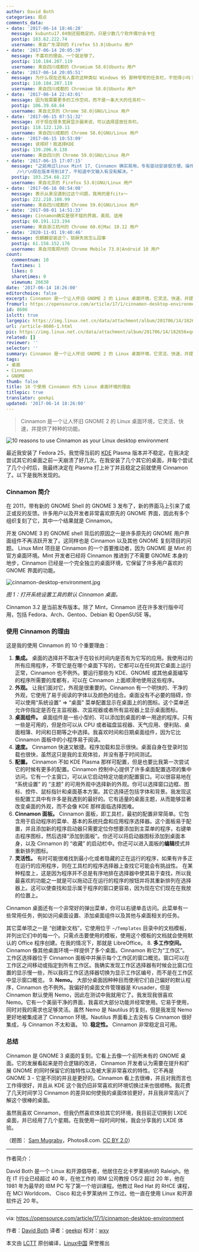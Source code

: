 ```yaml
---
author: David Both
categories: 观点
comments_data:
- date: '2017-06-14 18:46:28'
  message: kubuntu17.04倒还挺稳定的，只是少数几个软件偶尔会卡住
  postip: 183.62.222.74
  username: 来自广东深圳的 Firefox 53.0|Ubuntu 用户
- date: '2017-06-14 20:05:39'
  message: 不喜欢的理由，一个就足够了。
  postip: 110.184.207.119
  username: 来自四川成都的 Chromium 58.0|Ubuntu 用户
- date: '2017-06-14 20:05:51'
  message: 为什么现在还有人喜欢这种类似 Windows 95 那种窄窄的任务栏，不觉得小吗？
  postip: 110.184.207.119
  username: 来自四川成都的 Chromium 58.0|Ubuntu 用户
- date: '2017-06-14 22:43:01'
  message: 因为我需要更多的工作空间，而不是一条大大的任务栏～
  postip: 106.39.68.64
  username: 来自北京的 Chrome 58.0|GNU/Linux 用户
- date: '2017-06-15 07:51:32'
  message: 对于现在很多宽屏显示器来说，可以选择竖放任务栏。
  postip: 118.122.120.11
  username: 来自四川成都的 Chrome 58.0|GNU/Linux 用户
- date: '2017-06-15 10:53:09'
  message: 说得好！我选择KDE
  postip: 139.206.0.138
  username: 来自四川的 Chrome 59.0|GNU/Linux 用户
- date: '2017-06-15 17:07:15'
  message: "之前用过linux Mint 17, Cinnamon 确实易用，专有驱动安装很方便。操作跟 Windows 很接近。<br />\r\n但是有个问题就是中文输入法一直没有解决好，最后就放弃了。<br
    />\r\n现在版本号到18了，不知道中文输入有没有解决。"
  postip: 103.254.68.227
  username: 来自北京的 Firefox 53.0|GNU/Linux 用户
- date: '2017-06-16 08:54:08'
  message: 表示从来没遇到过这个问题，我用的是fcitx～
  postip: 222.210.108.99
  username: 来自四川成都的 Chrome 59.0|GNU/Linux 用户
- date: '2017-08-01 14:51:33'
  message: Cinnamon确实是很不错的界面，美观、适用
  postip: 60.191.123.194
  username: 来自浙江杭州的 Chrome 60.0|Mac 10.12 用户
- date: '2020-11-01 19:40:46'
  message: 优麒麟安装这个，锁屏失效怎么回事
  postip: 61.158.152.176
  username: 来自河南郑州的 Chrome Mobile 73.0|Android 10 用户
count:
  commentnum: 10
  favtimes: 1
  likes: 0
  sharetimes: 0
  viewnum: 26638
date: '2017-06-14 18:26:00'
editorchoice: false
excerpt: Cinnamon 是一个让人怀旧 GNOME 2 的 Linux 桌面环境，它灵活、快速，并提供了种种的功能。
fromurl: https://opensource.com/article/17/1/cinnamon-desktop-environment
id: 8606
islctt: true
largepic: https://img.linux.net.cn/data/attachment/album/201706/14/182656xqq6lxvgrp6nql5n.jpg
url: /article-8606-1.html
pic: https://img.linux.net.cn/data/attachment/album/201706/14/182656xqq6lxvgrp6nql5n.jpg.thumb.jpg
related: []
reviewer: ''
selector: ''
summary: Cinnamon 是一个让人怀旧 GNOME 2 的 Linux 桌面环境，它灵活、快速，并提供了种种的功能。
tags:
- 桌面
- Cinnamon
- GNOME
thumb: false
title: 10 个使用 Cinnamon 作为 Linux 桌面环境的理由
titlepic: true
translator: geekpi
updated: '2017-06-14 18:26:00'
---
```



> 
> Cinnamon 是一个让人怀旧 GNOME 2 的 Linux 桌面环境，它灵活、快速，并提供了种种的功能。
> 
> 
> 


![10 reasons to use Cinnamon as your Linux desktop environment](https://img.linux.net.cn/data/attachment/album/201706/14/182656xqq6lxvgrp6nql5n.jpg "10 reasons to use Cinnamon as your Linux desktop environment")


最近我安装了 Fedora 25，我觉得当前的 [KDE](https://opensource.com/life/15/4/9-reasons-to-use-kde) Plasma 版本并不稳定。在我决定尝试其它的桌面之前一天崩溃了好几次。在我安装了几个其它的桌面，并每个尝试了几个小时后，我最终决定在 Plasma 打上补丁并且稳定之前就使用 Cinnamon 了。以下是我所发现的。


### Cinnamon 简介


在 2011，带有新的 GNOME Shell 的 GNOME 3 发布了，新的界面马上引来了或正或反的反馈。许多用户以及开发者非常喜欢原先的 GNOME 界面，因此有多个组织复刻了它，其中一个结果就是 Cinnamon。


开发 GNOME 3 的 GNOME shell 背后的原因之一是许多原先的 GNOME 用户界面组件不再活跃开发了。这同样也是 Cinnamon 以及其他 GNOME 复刻项目的问题。 Linux Mint 项目是 Cinnamon 的一个首要推动者，因为 GNOME 是 Mint 的官方桌面环境。Mint 开发者已经将 Cinnamon 推进到了不需要 GNOME 本身的地步，Cinnamon 已经是一个完全独立的桌面环境，它保留了许多用户喜欢的 GNOME 界面的功能。


![cinnamon-desktop-environment.jpg](https://img.linux.net.cn/data/attachment/album/201706/14/182657sfflfgzzddqdg9qh.jpg)


*图 1：打开系统设置工具的默认 Cinnamon 桌面。*


Cinnamon 3.2 是当前发布版本。除了 Mint，Cinnamon 还在许多发行版中可用，包括 Fedora、Arch、Gentoo、Debian 和 OpenSUSE 等。


### 使用 Cinnamon 的理由


这是我的使用 Cinnamon 的 10 个重要理由：


1. **集成。** 桌面的选择并不取决于在较长时间内是否有为它写的应用。我使用过的所有应用程序，不管它是在哪个桌面下写的，它都可以在任何其它桌面上运行正常，Cinnamon 也不例外。要运行那些为 KDE、GNOME 或其他桌面编写的程序所需要的库都有，可以在 Cinnamon 上面顺滑地使用这些程序。
2. **外观。** 让我们面对它，外观是很重要的。Cinnamon 有一个明快的、干净的外观，它使用了易于阅读的字体以及颜色的组合。桌面没有不必要的阻碍，你可以使用“系统设置” => “桌面” 菜单配置显示在桌面上的的图标。这个菜单还允许你指定是否在主监视器、次监视器或者所有监视器上显示桌面图标。
3. **桌面组件。** 桌面组件是一些小型的、可以添加到桌面的单一用途的程序。只有一些是可用的，但是你可以从 CPU 或者磁盘监视器、天气应用、便利贴、桌面相簿、时间和日期等之中选择。我喜欢时间和日期桌面组件，因为它比 Cinnamon 面板中的小程序易于阅读。
4. **速度。** Cinnamon 快速又敏捷。程序加载和显示很快。桌面自身在登录时加载也很快，虽然这只是我的主观体验，并没有基于时间测试。
5. **配置。**  Cinnamon 不如 KDE Plasma 那样可配置，但是也要比我第一次尝试它的时候有更多的配置。Cinnamon 控制中心提供了许多桌面配置选项的集中访问。它有一个主窗口，可以从它启动特定功能的配置窗口。可以很容易地在 “系统设置” 的 “主题” 的可用外观中选择新的外观。你可以选择窗口边框、图标、控件、鼠标指针和桌面基本方案。其它选择还包括字体和背景。我发现这些配置工具中有许多是我遇到的最好的。它有适量的桌面主题，从而能够显著改变桌面的外观，而不会像 KDE 那样面临选择困难。
6. **Cinnamon 面板。** Cinnamon 面板，即工具栏，最初的配置非常简单。它包含用于启动程序的菜单、基本的系统托盘和应用程序选择器。这个面板易于配置，并且添加新的程序启动器只需要定位你想要添加到主菜单的程序，右键单击程序图标，然后选择“添加到面板”。你还可以将启动器图标添加到桌面本身，以及 Cinnamon 的 “收藏” 的启动栏中。你还可以进入面板的**编辑**模式并重新排列图标。
7. **灵活性。** 有时可能很难找到最小化或者隐藏的正在运行的程序，如果有许多正在运行的应用程序，则在工具栏的程序选择器上查找它可能会有挑战性。 在某种程度上，这是因为程序并不总是有序地排在选择器中使其易于查找，所以我最喜欢的功能之一就是可以拖动正在运行的程序的按钮并将其重新排列在选择器上。这可以使查找和显示属于程序的窗口更容易，因为现在它们现在在我放的位置上。


Cinnamon 桌面还有一个非常好的弹出菜单，你可以右键单击访问。此菜单有一些常用任务，例如访问桌面设置、添加桌面组件以及其他与桌面相关的任务。


其它菜单项之一是 “创建新文档”，它使用位于 `~/Templates` 目录中的文档模板，并列出它们中的每一个。只需点击要使用的模板，使用这个模板的文档就会使用默认的 Office 程序创建。在我的情况下，那就是 LibreOffice。
8. **多工作空间。** Cinnamon 像其他桌面环境一样提供了多个桌面。Cinnamon 称它为“工作区”。工作区选择器位于 Cinnamon 面板中并展示每个工作区的窗口概览。窗口可以在工作区之间移动或指定到所有工作区。我确实发现工作区选择器有时候会比窗口位置的显示慢一些，所以我将工作区选择器切换为显示工作区编号，而不是在工作区中显示窗口概览。
9. **Nemo。** 大部分桌面因种种目而使用它们自己偏好的默认程序，Cinnamon 也不例外。我偏好的桌面文件管理器是 Krusader，但是 Cinnamon 默认使用 Nemo，因此在测试中我就用它了。我发现我很喜欢 Nemo。它有一个美丽干净的界面，我喜欢大部分功能并经常使用。它易于使用，同时对我的需求也足够灵活。虽然 Nemo 是 Nautilus 的复刻，但是我发现 Nemo 更好地被集成进了 Cinnamon 环境。Nautilus 界面看上去没有与 Cinnamon 很好集成，与 Cinnamon 不太和谐。
10. **稳定性。** Cinnamon 非常稳定且可用。


### 总结


Cinnamon 是 GNOME 3 桌面的复刻，它看上去像一个前所未有的 GNOME 桌面。它的发展看起来是符合逻辑的改进， Cinnamon 开发者认为需要在提升和扩展 GNOME 的同时保留它的独特性以及被大家非常喜欢的特性。它不再是 GNOME 3 - 它是不同的并且是更好的。Cinnamon 看上去很棒，并且对我而言也工作得很好，并且从 KDE 这个我仍旧非常喜欢的环境切换过来也很顺畅。我花费了几天时间学习 Cinnamon 的差异如何使我的桌面体验更好，并且我非常高兴了解这个很棒的桌面。


虽然我喜欢 Cinnamon，但我仍然喜欢体验其它的环境，我目前正切换到 LXDE 桌面，并已经用了几个星期。在我使用一段时间时候，我会分享我的 LXDE 体验。


（题图： [Sam Mugraby](https://commons.wikimedia.org/wiki/File:Cinnamon-other.jpg)，Photos8.com. [CC BY 2.0](https://creativecommons.org/licenses/by/2.0/deed.en)）




---


作者简介：


David Both 是一个 Linux 和开源倡导者，他居住在北卡罗莱纳州的 Raleigh。他在 IT 行业已经超过 40 年，在他工作的 IBM 公司教授 OS/2 超过 20 年，他在 1981 年为最早的 IBM PC 写了第一个培训课程。他教过 Red Hat 的 RHCE 课程，在 MCI Worldcom、 Cisco 和北卡罗莱纳州 工作过。他一直在使用 Linux 和开源软件近 20 年。




---


via: <https://opensource.com/article/17/1/cinnamon-desktop-environment>


作者：[David Both](https://opensource.com/users/dboth) 译者：[geekpi](https://github.com/geekpi) 校对：[wxy](https://github.com/wxy)


本文由 [LCTT](https://github.com/LCTT/TranslateProject) 原创编译，[Linux中国](https://linux.cn/) 荣誉推出